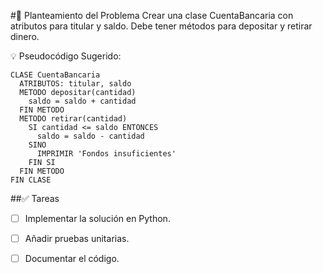 #📝 Planteamiento del Problema
Crear una clase CuentaBancaria con atributos para titular y saldo. Debe tener métodos para depositar y retirar dinero.

💡 Pseudocódigo Sugerido:

```
CLASE CuentaBancaria
  ATRIBUTOS: titular, saldo
  METODO depositar(cantidad)
    saldo = saldo + cantidad
  FIN METODO
  METODO retirar(cantidad)
    SI cantidad <= saldo ENTONCES
      saldo = saldo - cantidad
    SINO
      IMPRIMIR 'Fondos insuficientes'
    FIN SI
  FIN METODO
FIN CLASE
```

##✅ Tareas

- [ ] Implementar la solución en Python.

- [ ] Añadir pruebas unitarias.

- [ ] Documentar el código.
